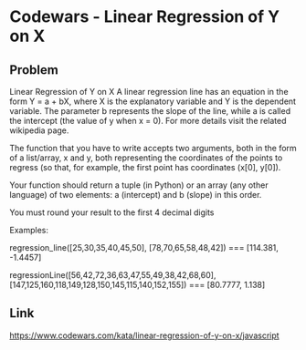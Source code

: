 # Codewars - Linear Regression of Y on X

## Problem
Linear Regression of Y on X
A linear regression line has an equation in the form Y = a + bX, where X is the explanatory variable and Y is the dependent variable. The parameter b represents the slope of the line, while a is called the intercept (the value of y when x = 0).
For more details visit the related wikipedia page.

The function that you have to write accepts two arguments, both in the form of a list/array, x and y, both representing the coordinates of the points to regress (so that, for example, the first point has coordinates (x[0], y[0]).

Your function should return a tuple (in Python) or an array (any other language) of two elements: a (intercept) and b (slope) in this order.

You must round your result to the first 4 decimal digits

Examples:

regression_line([25,30,35,40,45,50], [78,70,65,58,48,42]) === [114.381, -1.4457]

regressionLine([56,42,72,36,63,47,55,49,38,42,68,60], [147,125,160,118,149,128,150,145,115,140,152,155]) === [80.7777, 1.138]
## Link
https://www.codewars.com/kata/linear-regression-of-y-on-x/javascript

